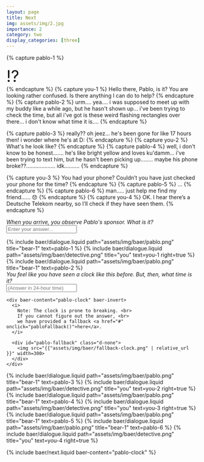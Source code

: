 ```yaml
---
layout: page
title: Next
img: assets/img/2.jpg
importance: 2
category: two
display_categories: [three]
---
```


<!-- Dialogue pt. 1 -->
{% capture pablo-1 %}
<div style="font-size: 3em">
  &#x2049;&#xfe0f;
</div>
{% endcapture %}
{% capture you-1 %}
  Hello there, Pablo, is it? You are looking rather confused. Is there anything I can do to help?
{% endcapture %}
{% capture pablo-2 %}
  urm.... yea.... i was supposed to meet up with my buddy like a while ago, but he hasn't shown up...
  i've been trying to check the time, but all i've got is these weird flashing rectangles over there...
  i don't know what time it is....
{% endcapture %}

<!-- Dialogue pt. 2 -->
{% capture pablo-3 %}
  really?? oh jeez... he's been gone for like 17 hours then! i wonder where he's at D:
{% endcapture %}
{% capture you-2 %}
  What's he look like?
{% endcapture %}
{% capture pablo-4 %}
  well, i don't know to be honest....... he's like bright yellow and loves ku'damm...
  i've been trying to text him, but he hasn't been picking up........
  maybe his phone broke??................... idk..........
{% endcapture %}

{% capture you-3 %}
  You had your phone? Couldn’t you have just checked your phone for the time?
{% endcapture %}
{% capture pablo-5 %}
  ...
{% endcapture %}
{% capture pablo-6 %}
  man….. just help me find my friend…… &#x1f61e;
{% endcapture %}
{% capture you-4 %}
  OK. I hear there’s a Deutsche Telekom nearby, so I’ll check if they have seen them.
{% endcapture %}

<div class="d-flex flex-column align-items-center gap-5">
  <!-- TODO: handle this text -->
  <i>When you arrive, you observe Pablo's sponsor. What is it?</i>
  <form baer-key="pablo-unlock">
    <input placeholder="Enter your answer...">
  </form>
</div>

<div baer-content="pablo-unlock">
  <div class="baer-dialogue-group">
  {% include baer/dialogue.liquid path="assets/img/baer/pablo.png" title="bear-1" text=pablo-1 %}
  {% include baer/dialogue.liquid path="assets/img/baer/detective.png" title="you" text=you-1 right=true %}
  {% include baer/dialogue.liquid path="assets/img/baer/pablo.png" title="bear-1" text=pablo-2 %}
  </div>

  <!-- TODO: add fallback clock here -->

  <div class="d-flex flex-column align-items-center gap-5">
    <i>You feel like you have seen a clock like this before. But, then, what time is it?</i>
    <form baer-key="pablo-clock">
      <input placeholder="(Answer in 24-hour time)">
    </form>

    <div baer-content="pablo-clock" baer-invert>
      <i>
        Note: The clock is prone to breaking. <br>
        If you cannot figure out the answer, <br>
        we have provided a fallback <a href="#" onclick="pabloFallback()">here</a>.
      </i>

      <div id="pablo-fallback" class="d-none">
        <img src="{{"assets/img/baer/fallback-clock.png" | relative_url }}" width=300>
      </div>
    </div>
  </div>
</div>

<div class="baer-dialogue-group" baer-content="pablo-clock">
  {% include baer/dialogue.liquid path="assets/img/baer/pablo.png" title="bear-1" text=pablo-3 %}
  {% include baer/dialogue.liquid path="assets/img/baer/detective.png" title="you" text=you-2 right=true %}
  {% include baer/dialogue.liquid path="assets/img/baer/pablo.png" title="bear-1" text=pablo-4 %}
  {% include baer/dialogue.liquid path="assets/img/baer/detective.png" title="you" text=you-3 right=true %}
  {% include baer/dialogue.liquid path="assets/img/baer/pablo.png" title="bear-1" text=pablo-5 %}
  {% include baer/dialogue.liquid path="assets/img/baer/pablo.png" title="bear-1" text=pablo-6 %}
  {% include baer/dialogue.liquid path="assets/img/baer/detective.png" title="you" text=you-4 right=true %}
</div>

{% include baer/next.liquid baer-content="pablo-clock" %}
